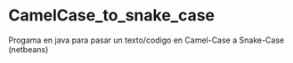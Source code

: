 # CamelCase_to_snake_case
Progama en java para pasar un texto/codigo en Camel-Case a Snake-Case (netbeans)
